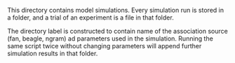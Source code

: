 This directory contains model simulations. Every simulation run is stored in
a folder, and a trial of an experiment is a file in that folder.

The directory label is constructed to contain name of the association source
(fan, beagle, ngram) ad parameters used in the simulation. Running the same
script twice without changing parameters will append further simulation results
in that folder.
